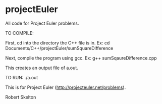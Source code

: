 projectEuler
============

All code for Project Euler problems.

TO COMPILE:

First, cd into the directory the C++ file is in.
Ex: cd Documents/C++/projectEuler/sumSquareDifference

Next, compile the program using gcc.
Ex: g++ sumSqaureDifference.cpp

This creates an output file of a.out.

TO RUN:
./a.out

This is for Project Euler (http://projecteuler.net/problems).


Robert Skelton
